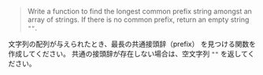 > Write a function to find the longest common prefix string amongst an array of strings.
> If there is no common prefix, return an empty string `""`.

文字列の配列が与えられたとき、最長の共通接頭辞（prefix） を見つける関数を作成してください。
共通の接頭辞が存在しない場合は、空文字列 `""` を返してください。
